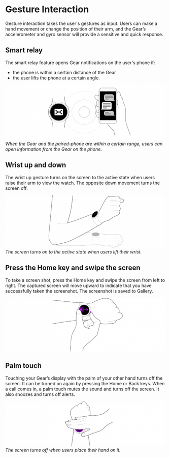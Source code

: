 # Gesture Interaction



Gesture interaction takes the user's gestures as input. Users can make a hand movement or change the position of their arm, and the Gear’s accelerometer and gyro sensor will provide a sensitive and quick response.

## Smart relay

The smart relay feature opens Gear notifications on the user's phone if:

-   the phone is within a certain distance of the Gear
-   the user lifts the phone at a certain angle.

![](media/interaction_7.3.1-850x292.png)  
*When the Gear and the paired-phone are within a certain range, users can open information from the Gear on the phone.*

## Wrist up and down

The wrist up gesture turns on the screen to the active state when users raise their arm to view the watch. The opposite down movement turns the screen off.

![](media/interaction_7.3.2-850x280.png)  
*The screen turns on to the active state when users lift their wrist.*

## Press the Home key and swipe the screen

To take a screen shot, press the Home key and swipe the screen from left to right. The captured screen will move upward to indicate that you have successfully taken the screenshot. The screenshot is saved to Gallery.

![](media/interaction_7.3.3-850x284.png)

## Palm touch

Touching your Gear’s display with the palm of your other hand turns off the screen. It can be turned on again by pressing the Home or Back keys. When a call comes in, a palm touch mutes the sound and turns off the screen. It also snoozes and turns off alerts.

![](media/interaction_7.3.4-850x239.png)  
*The screen turns off when users place their hand on it.*
